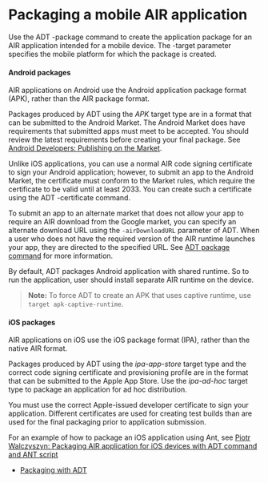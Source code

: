 # Packaging a mobile AIR application

Use the ADT -package command to create the application package for an AIR
application intended for a mobile device. The -target parameter specifies the
mobile platform for which the package is created.

#### Android packages

AIR applications on Android use the Android application package format (APK),
rather than the AIR package format.

Packages produced by ADT using the _APK_ target type are in a format that can be
submitted to the Android Market. The Android Market does have requirements that
submitted apps must meet to be accepted. You should review the latest
requirements before creating your final package. See
[Android Developers: Publishing on the Market](http://developer.android.com/guide/publishing/publishing.html).

Unlike iOS applications, you can use a normal AIR code signing certificate to
sign your Android application; however, to submit an app to the Android Market,
the certificate must conform to the Market rules, which require the certificate
to be valid until at least 2033. You can create such a certificate using the ADT
-certificate command.

To submit an app to an alternate market that does not allow your app to require
an AIR download from the Google market, you can specify an alternate download
URL using the `-airDownloadURL` parameter of ADT. When a user who does not have
the required version of the AIR runtime launches your app, they are directed to
the specified URL. See
[ADT package command](../../air-developer-tool-adt/adt-commands/adt-package-command.md)
for more information.

By default, ADT packages Android application with shared runtime. So to run the
application, user should install separate AIR runtime on the device.

> **Note:** To force ADT to create an APK that uses captive runtime, use
> `target apk-captive-runtime`.

#### iOS packages

AIR applications on iOS use the iOS package format (IPA), rather than the native
AIR format.

Packages produced by ADT using the _ipa-app-store_ target type and the correct
code signing certificate and provisioning profile are in the format that can be
submitted to the Apple App Store. Use the _ipa-ad-hoc_ target type to package an
application for ad hoc distribution.

You must use the correct Apple-issued developer certificate to sign your
application. Different certificates are used for creating test builds than are
used for the final packaging prior to application submission.

For an example of how to package an iOS application using Ant, see
[Piotr Walczyszyn: Packaging AIR application for iOS devices with ADT command and ANT script](https://web.archive.org/web/20120119164034/http://www.riaspace.com/2011/03/packaging-air-application-for-ios-devices-with-adt-command-and-ant-script/)

- [Packaging with ADT](./packaging-with-adt.md)
